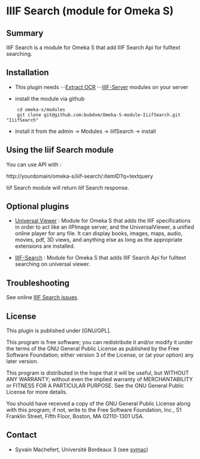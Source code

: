 IIIF Search (module for Omeka S)
=============================

Summary
-----------

IIIF Search is a module for Omeka S that add IIIF Search Api for fulltext searching.

Installation
------------

- This plugin needs 
⋅⋅⋅[Extract OCR](https://github.com/bubdxm/Omeka-S-module-ExtractOcr) 
⋅⋅⋅[IIIF-Server](https://github.com/bubdxm/Omeka-S-module-IiifServer)
modules on your server

- install the module via github

```
    cd omeka-s/modules  
    git clone git@github.com:bubdxm/Omeka-S-module-IiifSearch.git "IiifSearch"
```

- Install it from the admin → Modules → IiifSearch -> install

Using the Iiif Search module
---------------------------

You can use API with :

http://yourdomain/omeka-s/iiif-search/:itemID?q=textquery   

Iiif Search module will return Iiif Search response.

Optional plugins
----------------

- [Universal Viewer](https://github.com/Daniel-KM/Omeka-S-module-UniversalViewer) : Module for Omeka S that adds the IIIF specifications in order to act like an IIPImage server, and the UniversalViewer, a unified online player for any file. It can display books, images, maps, audio, movies, pdf, 3D views, and anything else as long as the appropriate extensions are installed.

- [IIIF-Search](https://github.com/bubdxm/Omeka-S-module-IiifSearch) :  Module for Omeka S that adds IIIF Search Api for  fulltext searching on universal viewer.


Troubleshooting
---------------

See online [IIIF Search issues](https://github.com/bubdxm/Omeka-S-module-IiifSearch/issues).

License
-------

This plugin is published under [GNU/GPL].

This program is free software; you can redistribute it and/or modify it under
the terms of the GNU General Public License as published by the Free Software
Foundation; either version 3 of the License, or (at your option) any later
version.

This program is distributed in the hope that it will be useful, but WITHOUT
ANY WARRANTY; without even the implied warranty of MERCHANTABILITY or FITNESS
FOR A PARTICULAR PURPOSE. See the GNU General Public License for more
details.

You should have received a copy of the GNU General Public License along with
this program; if not, write to the Free Software Foundation, Inc.,
51 Franklin Street, Fifth Floor, Boston, MA 02110-1301 USA.


Contact
-------

* Syvain Machefert, Université Bordeaux 3 (see [symac](https://github.com/symac))

